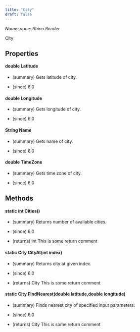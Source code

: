 ```yaml
---
title: "City"
draft: false
---
```


*Namespace: Rhino.Render*

  City
  
## Properties
#### double Latitude
- (summary) 
         Gets latitude of city.
         
- (since) 6.0
#### double Longitude
- (summary) 
         Gets longitude of city.
         
- (since) 6.0
#### String Name
- (summary) 
         Gets name of city.
         
- (since) 6.0
#### double TimeZone
- (summary) 
         Gets time zone of city.
         
- (since) 6.0
## Methods
#### static int Cities()
- (summary) 
         Returns number of available cities.
         
- (since) 6.0
- (returns) int This is some return comment
#### static City CityAt(int index)
- (summary) 
         Returns city at given index.
         
- (since) 6.0
- (returns) City This is some return comment
#### static City FindNearest(double latitude,double longitude)
- (summary) 
         Finds nearest city of specified input parameters.
         
- (since) 6.0
- (returns) City This is some return comment
